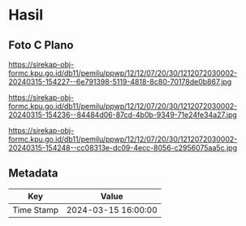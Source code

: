 # Hasil

## Foto C Plano

https://sirekap-obj-formc.kpu.go.id/db11/pemilu/ppwp/12/12/07/20/30/1212072030002-20240315-154227--6e791398-5119-4818-8c80-70178de0b867.jpg

https://sirekap-obj-formc.kpu.go.id/db11/pemilu/ppwp/12/12/07/20/30/1212072030002-20240315-154236--84484d06-87cd-4b0b-9349-71e24fe34a27.jpg

https://sirekap-obj-formc.kpu.go.id/db11/pemilu/ppwp/12/12/07/20/30/1212072030002-20240315-154248--cc08313e-dc09-4ecc-8056-c2956075aa5c.jpg


## Metadata

| Key        | Value               |
| ---------- | ------------------- |
| Time Stamp | 2024-03-15 16:00:00 |



